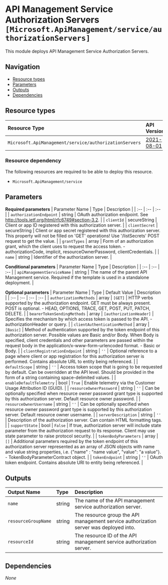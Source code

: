 # API Management Service Authorization Servers `[Microsoft.ApiManagement/service/authorizationServers]`

This module deploys API Management Service Authorization Servers.

## Navigation

- [Resource types](#Resource-types)
- [Parameters](#Parameters)
- [Outputs](#Outputs)
- [Dependencies](#Dependencies)

## Resource types

| Resource Type | API Version |
| :-- | :-- |
| `Microsoft.ApiManagement/service/authorizationServers` | [2021-08-01](https://docs.microsoft.com/en-us/azure/templates/Microsoft.ApiManagement/2021-08-01/service/authorizationServers) |

### Resource dependency

The following resources are required to be able to deploy this resource.

- `Microsoft.ApiManagement/service`

## Parameters

**Required parameters**
| Parameter Name | Type | Description |
| :-- | :-- | :-- |
| `authorizationEndpoint` | string | OAuth authorization endpoint. See <http://tools.ietf.org/html/rfc6749#section-3.2>. |
| `clientId` | secureString | Client or app ID registered with this authorization server. |
| `clientSecret` | secureString | Client or app secret registered with this authorization server. This property will not be filled on 'GET' operations! Use '/listSecrets' POST request to get the value. |
| `grantTypes` | array | Form of an authorization grant, which the client uses to request the access token. - authorizationCode, implicit, resourceOwnerPassword, clientCredentials. |
| `name` | string | Identifier of the authorization server. |

**Conditional parameters**
| Parameter Name | Type | Description |
| :-- | :-- | :-- |
| `apiManagementServiceName` | string | The name of the parent API Management service. Required if the template is used in a standalone deployment. |

**Optional parameters**
| Parameter Name | Type | Default Value | Description |
| :-- | :-- | :-- | :-- |
| `authorizationMethods` | array | `[GET]` | HTTP verbs supported by the authorization endpoint. GET must be always present. POST is optional. - HEAD, OPTIONS, TRACE, GET, POST, PUT, PATCH, DELETE. |
| `bearerTokenSendingMethods` | array | `[authorizationHeader]` | Specifies the mechanism by which access token is passed to the API. - authorizationHeader or query. |
| `clientAuthenticationMethod` | array | `[Basic]` | Method of authentication supported by the token endpoint of this authorization server. Possible values are Basic and/or Body. When Body is specified, client credentials and other parameters are passed within the request body in the application/x-www-form-urlencoded format. - Basic or Body. |
| `clientRegistrationEndpoint` | string | `''` | Optional reference to a page where client or app registration for this authorization server is performed. Contains absolute URL to entity being referenced. |
| `defaultScope` | string | `''` | Access token scope that is going to be requested by default. Can be overridden at the API level. Should be provided in the form of a string containing space-delimited values. |
| `enableDefaultTelemetry` | bool | `True` | Enable telemetry via the Customer Usage Attribution ID (GUID). |
| `resourceOwnerPassword` | string | `''` | Can be optionally specified when resource owner password grant type is supported by this authorization server. Default resource owner password. |
| `resourceOwnerUsername` | string | `''` | Can be optionally specified when resource owner password grant type is supported by this authorization server. Default resource owner username. |
| `serverDescription` | string | `''` | Description of the authorization server. Can contain HTML formatting tags. |
| `supportState` | bool | `False` | If true, authorization server will include state parameter from the authorization request to its response. Client may use state parameter to raise protocol security. |
| `tokenBodyParameters` | array | `[]` | Additional parameters required by the token endpoint of this authorization server represented as an array of JSON objects with name and value string properties, i.e. {"name" : "name value", "value": "a value"}. - TokenBodyParameterContract object. |
| `tokenEndpoint` | string | `''` | OAuth token endpoint. Contains absolute URI to entity being referenced. |


## Outputs

| Output Name | Type | Description |
| :-- | :-- | :-- |
| `name` | string | The name of the API management service authorization server. |
| `resourceGroupName` | string | The resource group the API management service authorization server was deployed into. |
| `resourceId` | string | The resource ID of the API management service authorization server. |

## Dependencies

_None_
